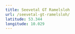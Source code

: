 ```yaml
---
title: Seevetal GT Ramelsloh
url: /seevetal-gt-ramelsloh/
latitude: 53.344
longitude: 10.029
---
```

